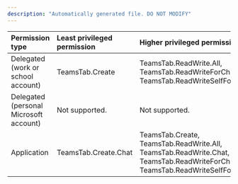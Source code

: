 ```yaml
---
description: "Automatically generated file. DO NOT MODIFY"
---
```


|Permission type|Least privileged permission|Higher privileged permissions|
|:---|:---|:---|
|Delegated (work or school account)|TeamsTab.Create|TeamsTab.ReadWrite.All, TeamsTab.ReadWriteForChat, TeamsTab.ReadWriteSelfForChat|
|Delegated (personal Microsoft account)|Not supported.|Not supported.|
|Application|TeamsTab.Create.Chat|TeamsTab.Create, TeamsTab.ReadWrite.All, TeamsTab.ReadWrite.Chat, TeamsTab.ReadWriteForChat.All, TeamsTab.ReadWriteSelfForChat.All|

